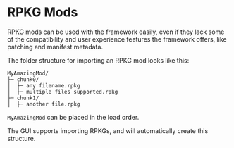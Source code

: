 # RPKG Mods
RPKG mods can be used with the framework easily, even if they lack some of the compatibility and user experience features the framework offers, like patching and manifest metadata.

The folder structure for importing an RPKG mod looks like this:
```
MyAmazingMod/
├─ chunk0/
│  ├─ any filename.rpkg
│  ├─ multiple files supported.rpkg
├─ chunk1/
│  ├─ another file.rpkg
```

`MyAmazingMod` can be placed in the load order.

The GUI supports importing RPKGs, and will automatically create this structure.